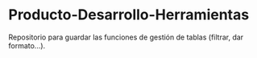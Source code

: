 # Producto-Desarrollo-Herramientas
Repositorio para guardar las funciones de gestión de tablas (filtrar, dar formato...).
